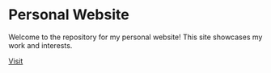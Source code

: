 # Personal Website

Welcome to the repository for my personal website! This site showcases my work and interests.

[Visit](https://personaelit.com)
